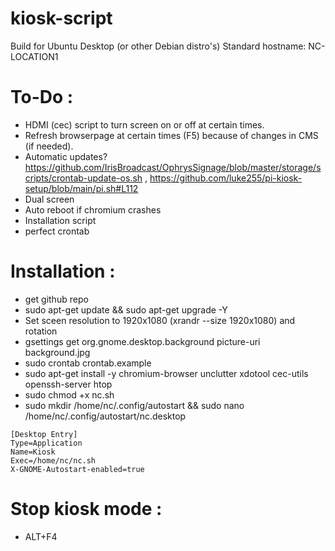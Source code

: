 # kiosk-script
Build for Ubuntu Desktop (or other Debian distro's)
Standard hostname: NC-LOCATION1 

# To-Do :
- HDMI (cec) script to turn screen on or off at certain times.
- Refresh browserpage at certain times (F5) because of changes in CMS (if needed).
- Automatic updates? https://github.com/IrisBroadcast/OphrysSignage/blob/master/storage/scripts/crontab-update-os.sh , https://github.com/luke255/pi-kiosk-setup/blob/main/pi.sh#L112
- Dual screen 
- Auto reboot if chromium crashes
- Installation script
- perfect crontab

# Installation :
- get github repo
- sudo apt-get update && sudo apt-get upgrade -Y
- Set sceen resolution to 1920x1080 (xrandr --size 1920x1080) and rotation
- gsettings get org.gnome.desktop.background picture-uri background.jpg
- sudo crontab crontab.example
- sudo apt-get install -y chromium-browser unclutter xdotool cec-utils openssh-server htop
- sudo chmod +x nc.sh
- sudo mkdir /home/nc/.config/autostart && sudo nano /home/nc/.config/autostart/nc.desktop
```
[Desktop Entry]
Type=Application
Name=Kiosk
Exec=/home/nc/nc.sh
X-GNOME-Autostart-enabled=true
```

# Stop kiosk mode :
- ALT+F4
